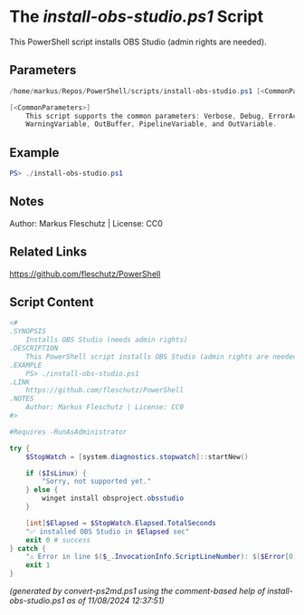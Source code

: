 The *install-obs-studio.ps1* Script
===========================

This PowerShell script installs OBS Studio (admin rights are needed).

Parameters
----------
```powershell
/home/markus/Repos/PowerShell/scripts/install-obs-studio.ps1 [<CommonParameters>]

[<CommonParameters>]
    This script supports the common parameters: Verbose, Debug, ErrorAction, ErrorVariable, WarningAction, 
    WarningVariable, OutBuffer, PipelineVariable, and OutVariable.
```

Example
-------
```powershell
PS> ./install-obs-studio.ps1

```

Notes
-----
Author: Markus Fleschutz | License: CC0

Related Links
-------------
https://github.com/fleschutz/PowerShell

Script Content
--------------
```powershell
<#
.SYNOPSIS
	Installs OBS Studio (needs admin rights)
.DESCRIPTION
	This PowerShell script installs OBS Studio (admin rights are needed).
.EXAMPLE
	PS> ./install-obs-studio.ps1
.LINK
	https://github.com/fleschutz/PowerShell
.NOTES
	Author: Markus Fleschutz | License: CC0
#>

#Requires -RunAsAdministrator

try {
	$StopWatch = [system.diagnostics.stopwatch]::startNew()

	if ($IsLinux) {
		"Sorry, not supported yet."
	} else {
		winget install obsproject.obsstudio
	}

	[int]$Elapsed = $StopWatch.Elapsed.TotalSeconds
	"✅ installed OBS Studio in $Elapsed sec"
	exit 0 # success
} catch {
	"⚠️ Error in line $($_.InvocationInfo.ScriptLineNumber): $($Error[0])"
	exit 1
}
```

*(generated by convert-ps2md.ps1 using the comment-based help of install-obs-studio.ps1 as of 11/08/2024 12:37:51)*
